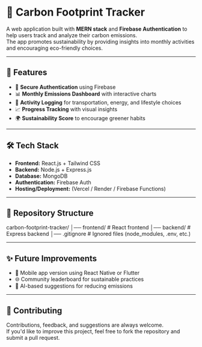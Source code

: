 # 🌱 Carbon Footprint Tracker

A web application built with **MERN stack** and **Firebase Authentication** to help users track and analyze their carbon emissions.  
The app promotes sustainability by providing insights into monthly activities and encouraging eco-friendly choices.  

---

## 🚀 Features
- 🔐 **Secure Authentication** using Firebase  
- 📊 **Monthly Emissions Dashboard** with interactive charts  
- 📝 **Activity Logging** for transportation, energy, and lifestyle choices  
- 📈 **Progress Tracking** with visual insights  
- 🌍 **Sustainability Score** to encourage greener habits  

---

## 🛠️ Tech Stack
- **Frontend:** React.js + Tailwind CSS  
- **Backend:** Node.js + Express.js  
- **Database:** MongoDB  
- **Authentication:** Firebase Auth  
- **Hosting/Deployment:** (Vercel / Render / Firebase Functions)  

---

## 📌 Repository Structure
carbon-footprint-tracker/
│── frontend/ # React frontend
│── backend/ # Express backend
│── .gitignore # Ignored files (node_modules, .env, etc.)


---

## ✨ Future Improvements
- 📲 Mobile app version using React Native or Flutter  
- 🌐 Community leaderboard for sustainable practices  
- 🤖 AI-based suggestions for reducing emissions  

---

## 🤝 Contributing
Contributions, feedback, and suggestions are always welcome.  
If you'd like to improve this project, feel free to fork the repository and submit a pull request. 

